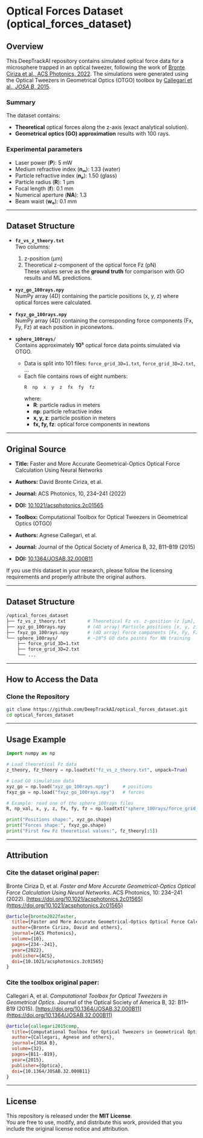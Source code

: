 # Optical Forces Dataset (optical_forces_dataset)

## Overview

This DeepTrackAI repository contains simulated optical force data for a microsphere trapped in an optical tweezer, following the work of [Bronte Ciriza et al., ACS Photonics, 2022](https://doi.org/10.1021/acsphotonics.2c01565). The simulations were generated using the Optical Tweezers in Geometrical Optics (OTGO) toolbox by [Callegari et al., *JOSA B*, 2015](https://doi.org/10.1364/JOSAB.32.000B11).

### Summary
The dataset contains:
- **Theoretical** optical forces along the z-axis (exact analytical solution).
- **Geometrical optics (GO) approximation** results with 100 rays.

### Experimental parameters
- Laser power (**P**): 5 mW  
- Medium refractive index (**nₘ**): 1.33 (water)  
- Particle refractive index (**nₚ**): 1.50 (glass)  
- Particle radius (**R**): 1 μm  
- Focal length (**f**): 0.1 mm  
- Numerical aperture (**NA**): 1.3  
- Beam waist (**w₀**): 0.1 mm  

---

## Dataset Structure

- **`fz_vs_z_theory.txt`**  
  Two columns:  
  1. z-position (μm)  
  2. Theoretical z-component of the optical force Fz (pN)  
  These values serve as the **ground truth** for comparison with GO results and ML predictions.

- **`xyz_go_100rays.npy`**  
  NumPy array (4D) containing the particle positions (x, y, z) where optical forces were calculated.

- **`fxyz_go_100rays.npy`**  
  NumPy array (4D) containing the corresponding force components (Fx, Fy, Fz) at each position in piconewtons.

- **`sphere_100rays/`**  
  Contains approximately **10⁵** optical force data points simulated via OTGO.  
  - Data is split into 101 files: `force_grid_3D=1.txt`, `force_grid_3D=2.txt`, …  
  - Each file contains rows of eight numbers:  
    ```
    R  np  x  y  z  fx  fy  fz
    ```
    where:  
    - **R**: particle radius in meters  
    - **np**: particle refractive index  
    - **x, y, z**: particle position in meters  
    - **fx, fy, fz**: optical force components in newtons  

---

## Original Source

- **Title:** Faster and More Accurate Geometrical-Optics Optical Force Calculation Using Neural Networks  
- **Authors:** David Bronte Ciriza, et al.  
- **Journal:** ACS Photonics, 10, 234–241 (2022)  
- **DOI:** [10.1021/acsphotonics.2c01565](https://doi.org/10.1021/acsphotonics.2c01565)

- **Toolbox:** Computational Toolbox for Optical Tweezers in Geometrical Optics (OTGO)  
- **Authors:** Agnese Callegari, et al.  
- **Journal:** Journal of the Optical Society of America B, 32, B11–B19 (2015)  
- **DOI:** [10.1364/JOSAB.32.000B11](https://doi.org/10.1364/JOSAB.32.000B11)

If you use this dataset in your research, please follow the licensing requirements and properly attribute the original authors.

---

## Dataset Structure

```bash
/optical_forces_dataset  
├── fz_vs_z_theory.txt        # Theoretical Fz vs. z-position (z [μm], Fz [pN])
├── xyz_go_100rays.npy        # (4D array) Particle positions [x, y, z]
├── fxyz_go_100rays.npy       # (4D array) Force components [Fx, Fy, Fz] in pN
└── sphere_100rays/           # ~10^5 GO data points for NN training
    ├── force_grid_3D=1.txt
    ├── force_grid_3D=2.txt
    └── ...
```

---

## How to Access the Data

### Clone the Repository
```bash
git clone https://github.com/DeepTrackAI/optical_forces_dataset.git
cd optical_forces_dataset
```

---

## Usage Example

```python
import numpy as np

# Load theoretical Fz data
z_theory, fz_theory = np.loadtxt("fz_vs_z_theory.txt", unpack=True)

# Load GO simulation data
xyz_go = np.load("xyz_go_100rays.npy")     # positions
fxyz_go = np.load("fxyz_go_100rays.npy")   # forces

# Example: read one of the sphere_100rays files
R, np_val, x, y, z, fx, fy, fz = np.loadtxt("sphere_100rays/force_grid_3D=1.txt", unpack=True)

print("Positions shape:", xyz_go.shape)
print("Forces shape:", fxyz_go.shape)
print("First few Fz theoretical values:", fz_theory[:5])
```

---

## Attribution

### Cite the dataset original paper:
Bronte Ciriza D, et al. *Faster and More Accurate Geometrical-Optics Optical Force Calculation Using Neural Networks*. ACS Photonics, 10: 234–241 (2022). [https://doi.org/10.1021/acsphotonics.2c01565](https://doi.org/10.1021/acsphotonics.2c01565)

```bibtex
@article{bronte2022faster,
  title={Faster and More Accurate Geometrical-Optics Optical Force Calculation Using Neural Networks},
  author={Bronte Ciriza, David and others},
  journal={ACS Photonics},
  volume={10},
  pages={234--241},
  year={2022},
  publisher={ACS},
  doi={10.1021/acsphotonics.2c01565}
}
```

### Cite the toolbox original paper:
Callegari A, et al. *Computational Toolbox for Optical Tweezers in Geometrical Optics*. Journal of the Optical Society of America B, 32: B11–B19 (2015). [https://doi.org/10.1364/JOSAB.32.000B11](https://doi.org/10.1364/JOSAB.32.000B11)

```bibtex
@article{callegari2015comp,
  title={Computational Toolbox for Optical Tweezers in Geometrical Optics},
  author={Callegari, Agnese and others},
  journal={JOSA B},
  volume={32},
  pages={B11--B19},
  year={2015},
  publisher={Optica},
  doi={10.1364/JOSAB.32.000B11}
}
```

---

## License

This repository is released under the **MIT License**.  
You are free to use, modify, and distribute this work, provided that you include the original license notice and attribution.
